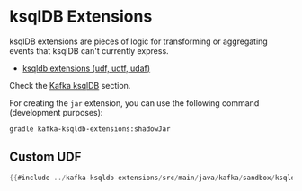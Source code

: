 # ksqlDB Extensions

ksqlDB extensions are pieces of logic for transforming or aggregating events that ksqlDB can't currently express.

- [ksqldb extensions (udf, udtf, udaf)](https://docs.ksqldb.io/en/latest/how-to-guides/create-a-user-defined-function)

Check the [Kafka ksqlDB](what-is-ksqldb.md) section.

For creating the `jar` extension, you can use the following command (development purposes):

```bash
gradle kafka-ksqldb-extensions:shadowJar
```

## Custom UDF

```java
{{#include ../kafka-ksqldb-extensions/src/main/java/kafka/sandbox/ksqldb/TaxesUdf.java}}
```